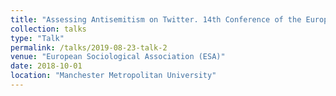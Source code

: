 ```yaml
---
title: "Assessing Antisemitism on Twitter. 14th Conference of the European Sociological Association (ESA)"
collection: talks
type: "Talk"
permalink: /talks/2019-08-23-talk-2
venue: "European Sociological Association (ESA)"
date: 2018-10-01
location: "Manchester Metropolitan University"
---
```

